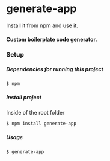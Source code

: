 # generate-app
Install it from npm and use it.

#### Custom boilerplate code generator.

### Setup
##### Dependencies for running this project
```sh
$ npm
```

##### Install project
Inside of the root folder
```sh
$ npm install generate-app
```

##### Usage
```sh
$ generate-app
```